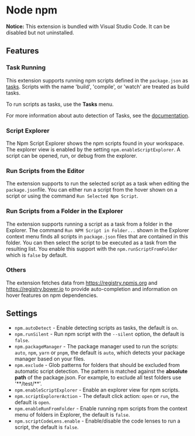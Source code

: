 # Node npm

**Notice:** This extension is bundled with Visual Studio Code. It can be
disabled but not uninstalled.

## Features

### Task Running

This extension supports running npm scripts defined in the `package.json` as
[tasks](https://code.visualstudio.com/docs/editor/tasks). Scripts with the name
'build', 'compile', or 'watch' are treated as build tasks.

To run scripts as tasks, use the **Tasks** menu.

For more information about auto detection of Tasks, see the
[documentation](https://code.visualstudio.com/Docs/editor/tasks#_task-autodetection).

### Script Explorer

The Npm Script Explorer shows the npm scripts found in your workspace. The
explorer view is enabled by the setting `npm.enableScriptExplorer`. A script can
be opened, run, or debug from the explorer.

### Run Scripts from the Editor

The extension supports to run the selected script as a task when editing the
`package.json`file. You can either run a script from the hover shown on a script
or using the command `Run Selected Npm Script`.

### Run Scripts from a Folder in the Explorer

The extension supports running a script as a task from a folder in the Explorer.
The command `Run NPM Script in Folder...` shown in the Explorer context menu
finds all scripts in `package.json` files that are contained in this folder. You
can then select the script to be executed as a task from the resulting list. You
enable this support with the `npm.runScriptFromFolder` which is `false` by
default.

### Others

The extension fetches data from <https://registry.npmjs.org> and
<https://registry.bower.io> to provide auto-completion and information on hover
features on npm dependencies.

## Settings

-   `npm.autoDetect` - Enable detecting scripts as tasks, the default is `on`.
-   `npm.runSilent` - Run npm script with the `--silent` option, the default is
    `false`.
-   `npm.packageManager` - The package manager used to run the scripts: `auto`,
    `npm`, `yarn` or `pnpm`, the default is `auto`, which detects your package
    manager based on your files.
-   `npm.exclude` - Glob patterns for folders that should be excluded from
    automatic script detection. The pattern is matched against the **absolute
    path** of the package.json. For example, to exclude all test folders use
    '\*\*/test/\*\*'.
-   `npm.enableScriptExplorer` - Enable an explorer view for npm scripts.
-   `npm.scriptExplorerAction` - The default click action: `open` or `run`, the
    default is `open`.
-   `npm.enableRunFromFolder` - Enable running npm scripts from the context menu
    of folders in Explorer, the default is `false`.
-   `npm.scriptCodeLens.enable` - Enable/disable the code lenses to run a
    script, the default is `false`.
